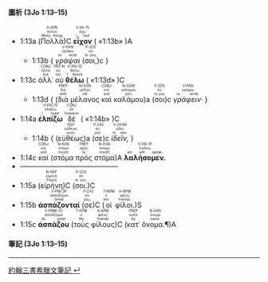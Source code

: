 #### 圖析 (3Jo 1:13–15)

- <rt>1:13a</rt> (<RUBY><ruby><ruby>Πολλὰ<rt>Many things</rt></ruby><rt>πολύς</rt></ruby><rt>A-APN</rt></RUBY>)C <RUBY><ruby><ruby>**εἶχον**<rt>I had</rt></ruby><rt>ἔχω</rt></ruby><rt>V-IAI-1S</rt></RUBY> ( «<rt>1:13b</rt>» )A
	- <rt>1:13b</rt> { <RUBY><ruby><ruby>*γράψαι*<rt>to write</rt></ruby><rt>γράφω</rt></ruby><rt>V-AAN</rt></RUBY> <rt>(</rt><RUBY><ruby><ruby>σοι,<rt>to you,</rt></ruby><rt>σύ</rt></ruby><rt>P-2DS</rt></RUBY><rt>)c</rt> }
- <rt>1:13c</rt> <RUBY><ruby><ruby>ἀλλ᾽<rt>but</rt></ruby><rt>ἀλλά</rt></ruby><rt>CONJ</rt></RUBY> <RUBY><ruby><ruby>οὐ<rt>not</rt></ruby><rt>οὐ</rt></ruby><rt>PRT-N</rt></RUBY> <RUBY><ruby><ruby>**θέλω**<rt>I desire</rt></ruby><rt>θέλω</rt></ruby><rt>V-PAI-1S</rt></RUBY> ( «<rt>1:13d</rt>» )C
	- <rt>1:13d</rt> { <rt>(</rt><RUBY><ruby><ruby>διὰ<rt>with</rt></ruby><rt>διά</rt></ruby><rt>PREP</rt></RUBY> <RUBY><ruby><ruby>μέλανος<rt>ink</rt></ruby><rt>μέλαν</rt></ruby><rt>N-GSN</rt></RUBY> <RUBY><ruby><ruby>καὶ<rt>and</rt></ruby><rt>καί</rt></ruby><rt>CONJ</rt></RUBY> <RUBY><ruby><ruby>καλάμου<rt>pen</rt></ruby><rt>κάλαμος</rt></ruby><rt>N-GSM</rt></RUBY><rt>)a</rt> <rt>(</rt><RUBY><ruby><ruby>σοι<rt>to you</rt></ruby><rt>σύ</rt></ruby><rt>P-2DS</rt></RUBY><rt>)c</rt> <RUBY><ruby><ruby>*γράφειν·*<rt>to write.</rt></ruby><rt>γράφω</rt></ruby><rt>V-PAN</rt></RUBY> }
- <rt>1:14a</rt> <RUBY><ruby><ruby>**ἐλπίζω**<rt>I hope</rt></ruby><rt>ἐλπίζω</rt></ruby><rt>V-PAI-1S</rt></RUBY> <RUBY><ruby><ruby>δὲ<rt>however</rt></ruby><rt>δέ</rt></ruby><rt>CONJ</rt></RUBY> ( «<rt>1:14b</rt>» )C
	- <rt>1:14b</rt> { <rt>(</rt><RUBY><ruby><ruby>εὐθέως<rt>soon,</rt></ruby><rt>εὐθέως</rt></ruby><rt>ADV</rt></RUBY><rt>)a</rt> <rt>(</rt><RUBY><ruby><ruby>σε<rt>you</rt></ruby><rt>σύ</rt></ruby><rt>P-2AS</rt></RUBY><rt>)c</rt> <RUBY><ruby><ruby>*ἰδεῖν,*<rt>to see,</rt></ruby><rt>εἴδω</rt></ruby><rt>V-2AAN</rt></RUBY> }
- <rt>1:14c</rt> <RUBY><ruby><ruby>καὶ<rt>and</rt></ruby><rt>καί</rt></ruby><rt>CONJ</rt></RUBY> (<RUBY><ruby><ruby>στόμα<rt>mouth</rt></ruby><rt>στόμα</rt></ruby><rt>N-ASN</rt></RUBY> <RUBY><ruby><ruby>πρὸς<rt>to</rt></ruby><rt>πρός</rt></ruby><rt>PREP</rt></RUBY> <RUBY><ruby><ruby>στόμα<rt>mouth</rt></ruby><rt>στόμα</rt></ruby><rt>N-ASN</rt></RUBY>)A <RUBY><ruby><ruby>**λαλήσομεν.**<rt>we will speak.</rt></ruby><rt>λαλέω</rt></ruby><rt>V-FAI-1P</rt></RUBY> 
- ——————————————
- <rt>1:15a</rt> (<RUBY><ruby><ruby>εἰρήνη<rt>Peace</rt></ruby><rt>εἰρήνη</rt></ruby><rt>N-NSF</rt></RUBY>)C (<RUBY><ruby><ruby>σοι.<rt>to you.</rt></ruby><rt>σύ</rt></ruby><rt>P-2DS</rt></RUBY>)C 
- <rt>1:15b</rt> <RUBY><ruby><ruby>**ἀσπάζονταί**<rt>Greet</rt></ruby><rt>ἀσπάζομαι</rt></ruby><rt>V-PNI-3P</rt></RUBY> (<RUBY><ruby><ruby>σε<rt>you,</rt></ruby><rt>σύ</rt></ruby><rt>P-2AS</rt></RUBY>)C (<RUBY><ruby><ruby>οἱ<rt>the</rt></ruby><rt>ὁ</rt></ruby><rt>T-NPM</rt></RUBY> <RUBY><ruby><ruby>φίλοι.<rt>friends.</rt></ruby><rt>φίλος</rt></ruby><rt>A-NPM</rt></RUBY>)S 
- <rt>1:15c</rt> <RUBY><ruby><ruby>**ἀσπάζου**<rt>do greet</rt></ruby><rt>ἀσπάζομαι</rt></ruby><rt>V-PNM-2S</rt></RUBY> (<RUBY><ruby><ruby>τοὺς<rt>the</rt></ruby><rt>ὁ</rt></ruby><rt>T-APM</rt></RUBY> <RUBY><ruby><ruby>φίλους<rt>friends</rt></ruby><rt>φίλος</rt></ruby><rt>A-APM</rt></RUBY>)C (<RUBY><ruby><ruby>κατ᾽<rt>by</rt></ruby><rt>κατά</rt></ruby><rt>PREP</rt></RUBY> <RUBY><ruby><ruby>ὄνομα.¶<rt>name.</rt></ruby><rt>ὄνομα</rt></ruby><rt>N-ASN</rt></RUBY>)A





#### 筆記 (3Jo 1:13–15)




---

[約翰三書希臘文筆記 ↵](3John-Notes.md)

